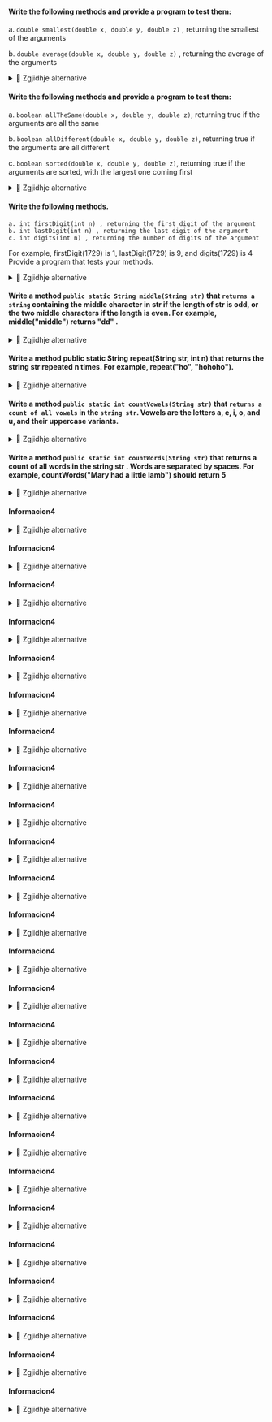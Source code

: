 #### Write the following methods and provide a program to test them:

  a. `double smallest(double x, double y, double z)` , returning the smallest of the arguments
  
  b. `double average(double x, double y, double z)` , returning the average of the arguments

<details><summary>💾 Zgjidhje alternative </summary>
<p>

```java
public class P5_01 {
    public static double smallest(double x, double y, double z) {
	return ((x <= y && x < z) || (x < y && x <= z))? x :
		(y < x && y < z)? y: z;
    }
    public static double average(double x, double y, double z) {
	return (x + y + z) / 3;
    }
}
```  

</p>
</details>

#### Write the following methods and provide a program to test them:

a. `boolean allTheSame(double x, double y, double z)`, returning true if the arguments are all the same

b. `boolean allDifferent(double x, double y, double z)`, returning true if the arguments are all different

c. `boolean sorted(double x, double y, double z)`, returning true if the arguments are sorted, with the largest one coming first

<details><summary>💾 Zgjidhje alternative </summary>
<p>

```java
public class P5_02 {
    public static boolean allTheSame(double x, double y, double z) {
	return x == y && y == z;
    }
    public static boolean allDifferent(double x, double y, double z) {
	return x != y && x != z && y != z;
    }
    public static boolean sorted(double x, double y, double z) {
	return ((x > y && y > z) || (x >= y && y > z));
    }
}
```  

</p>
</details>

#### Write the following methods.

	a. int firstDigit(int n) , returning the first digit of the argument
	b. int lastDigit(int n) , returning the last digit of the argument
	c. int digits(int n) , returning the number of digits of the argument

For example, firstDigit(1729) is 1, lastDigit(1729) is 9, and digits(1729) is 4 Provide a program that tests your methods. 

<details><summary>💾 Zgjidhje alternative </summary>
<p>

```java
public class P5_03 {
    
    public static int firstDigit(int number) {
	   char firstDigit = Integer.toString(number).charAt(0);
	   return Character.getNumericValue(firstDigit);
    }

    public static int lastDigit(int number) {
	   return number % 10;
    }

    public static int digits(int number) {
	   return Integer.toString(number).length();
    }
}
```  

</p>
</details>

#### Write a method `public static String middle(String str)` that `returns a string` containing the middle character in str if the length of str is odd, or the two middle characters if the length is even. For example, middle("middle") returns "dd" . 

<details><summary>💾 Zgjidhje alternative </summary>
<p>

```java
public class P5_04 {
    public static String middle(String sentence) {
	String output = "";
	int sentence_middle = sentence.length() / 2;
	if (sentence.length() % 2 == 0) {
	    output = sentence.substring(sentence_middle - 1, sentence_middle + 1);
	}
	else {
	    output = sentence.substring(sentence_middle, sentence_middle + 1);
	}
	return output;
    }
}
```  

</p>
</details>

#### Write a method public static String repeat(String str, int n) that returns the string str repeated n times. For example, repeat("ho", "hohoho").

<details><summary>💾 Zgjidhje alternative </summary>
<p>

```java
public class P5_05 {
    public static String repeat(String sentence, int times) {
	String output = "";
	for (int i = 0; i < times; i++) {
	    output += sentence;
	}
	return output;
    }
}
```  

</p>
</details>

#### Write a method `public static int countVowels(String str)` that `returns a count of all vowels` in the `string str`. Vowels are the letters a, e, i, o, and u, and their upper­case variants.

<details><summary>💾 Zgjidhje alternative </summary>
<p>

```java
public class P5_06 {
    public static int countVowels(String sentence) {
		int vowels_count = 0;

		for (int i = 0; i < sentence.length(); i++) {
		    char current_char = Character.toLowerCase(sentence.charAt(i));
		    if (current_char == 'a' || current_char == 'e' || current_char == 'o'
		        || current_char == 'i' || current_char == 'u' || current_char == 'y') {
				vowels_count += 1;
		    }
		}
		return vowels_count;
    }
}
```  

</p>
</details>

#### Write a method `public static int countWords(String str)` that returns a count of all words in the string str . Words are separated by spaces. For example, count­Words("Mary had a little lamb") should return 5

<details><summary>💾 Zgjidhje alternative </summary>
<p>

```java
public class P5_07 {
    public static int countWords(String sentence) {
		sentence = sentence.trim();
		int wordsCount = 0;
		
		if (!sentence.isEmpty()) {
		    wordsCount += 1;
		    for (int i = 1; i < sentence.length() - 1; i++) {
				if (sentence.charAt(i) == ' ' && sentence.charAt(i + 1) != ' ') {
				    wordsCount += 1;
				}
		    }
		}
		return wordsCount;
    }
}

```  

</p>
</details>

#### Informacion4 

<details><summary>💾 Zgjidhje alternative </summary>
<p>

```java

```  

</p>
</details>

#### Informacion4 

<details><summary>💾 Zgjidhje alternative </summary>
<p>

```java

```  

</p>
</details>

#### Informacion4 

<details><summary>💾 Zgjidhje alternative </summary>
<p>

```java

```  

</p>
</details>

#### Informacion4 

<details><summary>💾 Zgjidhje alternative </summary>
<p>

```java

```  

</p>
</details>

#### Informacion4 

<details><summary>💾 Zgjidhje alternative </summary>
<p>

```java

```  

</p>
</details>

#### Informacion4 

<details><summary>💾 Zgjidhje alternative </summary>
<p>

```java

```  

</p>
</details>

#### Informacion4 

<details><summary>💾 Zgjidhje alternative </summary>
<p>

```java

```  

</p>
</details>

#### Informacion4 

<details><summary>💾 Zgjidhje alternative </summary>
<p>

```java

```  

</p>
</details>

#### Informacion4 

<details><summary>💾 Zgjidhje alternative </summary>
<p>

```java

```  

</p>
</details>

#### Informacion4 

<details><summary>💾 Zgjidhje alternative </summary>
<p>

```java

```  

</p>
</details>

#### Informacion4 

<details><summary>💾 Zgjidhje alternative </summary>
<p>

```java

```  

</p>
</details>

#### Informacion4 

<details><summary>💾 Zgjidhje alternative </summary>
<p>

```java

```  

</p>
</details>

#### Informacion4 

<details><summary>💾 Zgjidhje alternative </summary>
<p>

```java

```  

</p>
</details>

#### Informacion4 

<details><summary>💾 Zgjidhje alternative </summary>
<p>

```java

```  

</p>
</details>

#### Informacion4 

<details><summary>💾 Zgjidhje alternative </summary>
<p>

```java

```  

</p>
</details>

#### Informacion4 

<details><summary>💾 Zgjidhje alternative </summary>
<p>

```java

```  

</p>
</details>

#### Informacion4 

<details><summary>💾 Zgjidhje alternative </summary>
<p>

```java

```  

</p>
</details>

#### Informacion4 

<details><summary>💾 Zgjidhje alternative </summary>
<p>

```java

```  

</p>
</details>

#### Informacion4 

<details><summary>💾 Zgjidhje alternative </summary>
<p>

```java

```  

</p>
</details>

#### Informacion4 

<details><summary>💾 Zgjidhje alternative </summary>
<p>

```java

```  

</p>
</details>

#### Informacion4 

<details><summary>💾 Zgjidhje alternative </summary>
<p>

```java

```  

</p>
</details>

#### Informacion4 

<details><summary>💾 Zgjidhje alternative </summary>
<p>

```java

```  

</p>
</details>

#### Informacion4 

<details><summary>💾 Zgjidhje alternative </summary>
<p>

```java

```  

</p>
</details>

#### Informacion4 

<details><summary>💾 Zgjidhje alternative </summary>
<p>

```java

```  

</p>
</details>

#### Informacion4 

<details><summary>💾 Zgjidhje alternative </summary>
<p>

```java

```  

</p>
</details>

